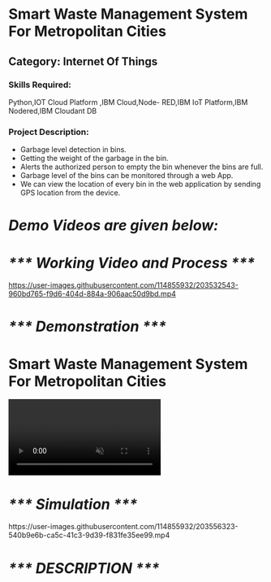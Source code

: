 <h1>Smart Waste Management System For Metropolitan Cities</h1>

<h2>Category: Internet Of Things</h2>

<h3>Skills Required:</h3>

Python,IOT Cloud Platform ,IBM Cloud,Node- RED,IBM IoT Platform,IBM Nodered,IBM Cloudant DB

<h3>Project Description:</h3>

<ul>

  <li>Garbage level detection in bins.</li>

  <li>Getting the weight of the garbage in the bin. </li>

  <li>Alerts the authorized person to empty the bin whenever the bins are full.</li>

  <li>Garbage level of the bins can be monitored through a web App.</li>

  <li>We can view the location of every bin in the web application by sending GPS location from the device.</li>

</ul>

<h1><em><strong>Demo Videos are given below:</strong></em></h1>

<h1><em><strong>*** Working Video and Process ***</strong></em></h1>

  https://user-images.githubusercontent.com/114855932/203532543-960bd765-f9d6-404d-884a-906aac50d9bd.mp4


<h1><em><strong>*** Demonstration ***</strong></em></h1>

  <p align="center">
    <h1>Smart Waste Management System For Metropolitan Cities</h1>
    <div align="left">
    <video src="     https://user-images.githubusercontent.com/114855932/203554557-3b3d3783-5a3b-45d2-acd5-5d339201f5fa.mp4" data-canonical-src="     https://user-images.githubusercontent.com/114855932/203554557-3b3d3783-5a3b-45d2-acd5-5d339201f5fa.mp4" controls="controls" muted="muted" class="d-block rounded-bottom-2 border-top width-fit" style="max-height:640px;">

  </video>
    <br />



<h1><em><strong>*** Simulation ***</strong></em></h1>
 https://user-images.githubusercontent.com/114855932/203556323-540b9e6b-ca5c-41c3-9d39-f831fe35ee99.mp4



<h1><em><strong>*** DESCRIPTION ***</strong></em></h1>


